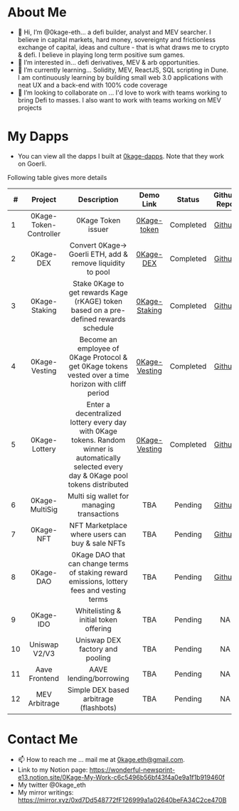 # About Me
- 👋 Hi, I’m @0kage-eth... a defi builder, analyst and MEV searcher. I believe in capital markets, hard money, sovereignty and frictionless exchange of capital, ideas and culture - that is what draws me to crypto & defi. I believe in playing long term positive sum games.
- 👀 I’m interested in... defi derivatives, MEV & arb opportunities. 
- 🌱 I’m currently learning... Solidity, MEV, ReactJS, SQL scripting in Dune. I am continuously learning by building small web 3.0 applications with neat UX and a back-end with 100% code coverage 
- 💞️ I’m looking to collaborate on ... I'd love to work with teams working to bring Defi to masses. I also want to work with teams working on MEV projects 

# My Dapps
- You can view all the dapps I built at [0kage-dapps](https://0kage-dapps.on.fleek.co/). Note that they work on Goerli.

Following table gives more details

| #        | Project           | Description  |  Demo Link | Status | Github Repo | Goerli Address | 
| ------------- |:-------------:|:-----:| :------: | :--------: | :--------: | :---------: |
| 1 | 0Kage-Token-Controller      | 0Kage Token issuer | [0Kage-token](https://0kage-dapps.on.fleek.co/main/token) | Completed | [Github](https://github.com/0kage-eth/ZeroKage-Token-Backend) | 0x7b6AB22C716cBb0Ad71Bb5202055402B627c486a |
| 2 | 0Kage-DEX      | Convert 0Kage→ Goerli ETH, add & remove liquidity to pool      |   [0Kage-DEX](https://0kage-dapps.on.fleek.co/dex/swap) |  Completed  |  [Github](https://github.com/0kage-eth/dex-backend)  |  0x18E086d0B6E26Fef553A3F5Af6C300799055ACd2  |
| 3 | 0Kage-Staking | Stake 0Kage to get rewards Kage (rKAGE) token based on a pre-defined rewards schedule      |    [0Kage-Staking](https://0kage-dapps.on.fleek.co/staking/stake) |  Completed   | [Github](https://github.com/0kage-eth/Staking-Rewards) | 0x1D72cecf5e9F9940D3a5C0C61BaA2d79B7E74d23 |
| 4 | 0Kage-Vesting | Become an employee of 0Kage Protocol & get 0Kage tokens vested over a time horizon with cliff period     |    [0Kage-Vesting](https://0kage-dapps.on.fleek.co/vesting/enter ) |  Completed   | [Github](https://github.com/0kage-eth/Token-Vesting) | 0x140F66b0B17e5A8E117F9aB86a17c8aA751c28ba |
| 5 | 0Kage-Lottery | Enter a decentralized lottery every day with 0Kage tokens. Random winner is automatically selected every day & 0Kage pool tokens distributed     |    [0Kage-Vesting](https://0kage-dapps.on.fleek.co/lottery/play) |  Completed   |[Github](https://github.com/0kage-eth/decentralized-lottery) | 0x7d11ca6ceA9034f2EB3143340237E129dec3217d |
| 6 | 0Kage-MultiSig | Multi sig wallet for managing transactions      |    TBA |  Pending   | [Github](https://github.com/0kage-eth/MultiSigWallet) | TBA | 
| 7 | 0Kage-NFT | NFT Marketplace where users can buy & sale NFTs     |    TBA |  Pending   | [Github](https://github.com/0kage-eth/nft-marketplace) | TBA | 
| 8 | 0Kage-DAO | 0Kage DAO that can change terms of staking reward emissions, lottery fees and vesting terms      |    TBA |  Pending   | [Github](https://github.com/0kage-eth/LoansDAO) | TBA |
| 9 | 0Kage-IDO | Whitelisting & initial token offering     |    TBA |  Pending   | NA | TBA |
| 10 | Uniswap V2/V3 | Uniswap DEX factory and pooling     |    TBA |  Pending   | NA | TBA |
| 11 | Aave Frontend | AAVE lending/borrowing     |    TBA |  Pending   | NA | TBA | 
| 12 | MEV Arbitrage | Simple DEX based arbitrage (flashbots)      |    TBA |  Pending   | NA | TBA |


# Contact Me
- 📫 How to reach me ... mail me at 0kage.eth@gmail.com. 
- Link to my Notion page: 
https://wonderful-newsprint-e13.notion.site/0Kage-My-Work-c6c5496b56bf43f4a0e9a1f1b919460f
- My twitter @0kage_eth
- My mirror writings: https://mirror.xyz/0xd7Dd548772fF126999a1a02640beFA34C2ce470B





<!---
0kage-eth/0kage-eth is a ✨ special ✨ repository because its `README.md` (this file) appears on your GitHub profile.
You can click the Preview link to take a look at your changes.
--->
